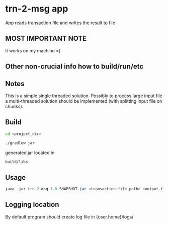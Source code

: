 # trn-2-msg app

App reads transaction file and writes the result to file

## MOST IMPORTANT NOTE
It works on my machine =)
## Other non-crucial info how to build/run/etc
## Notes
This is a simple single threaded solution. Possibly to process large input file a multi-threaded solution should be implemented (with splitting input file on chunks).
## Build

```bash
cd <project_dir>

./gradlew jar
```
generated jar located in
```bash
build/libs
```

## Usage

```java
java -jar trn-2-msg-1.0-SNAPSHOT.jar <transaction_file_path> <output_file_path>
```

## Logging location
By default program should create log file in {user.home}/logs/<logFile>
